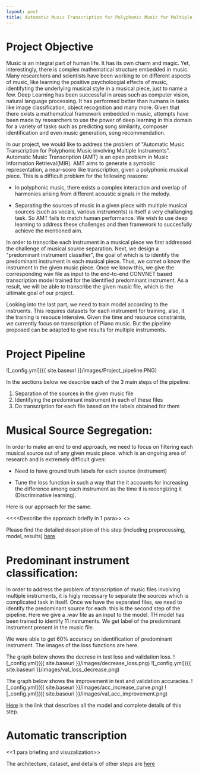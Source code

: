 ```yaml
---
layout: post
title: Automatic Music Transcription for Polyphonic Music for Multiple Instruments
---
```


# Project Objective
Music is an integral part of human life. It has its own charm and magic. Yet, interestingly, there is complex mathematical structure embedded in music. Many researchers and scientists have been working to on different aspects of music, like learning the positive psycholocgial effects of music, identifyting the underlying musical style in a musical piece, just to name a few. Deep Learning has been successful in areas such as computer vision, natural language processing. It has performed better than humans in tasks like image classification, object recognition and many more. Given that there exists a mathematical framework embedded in music, attempts have been made by researchers to use the power of deep learning in this domain for a variety of tasks such as predicting song similarity, composer identification and even music generation, song recommendation.

In our project, we would like to address the problem of "Automatic Music Transcription for Polyphonic Music involving Multiple Instruments". Automatic Music Transcription (AMT) is an open problem in Music Information Retrieval(MIR). AMT aims to generate a symbolic representation, a near-score like transcription, given a polyphonic musical piece. This is a difficult problem for the following reasons: 
- In polyphonic music, there exists a complex interaction and overlap of harmonies arising from different acoustic signals in the melody.
+ Separating the sources of music in a given piece with multiple musical sources (such as vocals, various instruments)  is itself a very challanging task. So AMT fails to match human performance.
We wish to use deep learning to address these challenges and then framework to succesfully achieve the mentioned aim.

In order to transcribe each instrument in a musical piece we first addressed the challenge of musical source separation. Next, we design a "predominant instrument classifier", the goal of which is to identify the predominant instrument in each musical piece. Thus, we comet o know the instrument in the given music piece. Once we know this, we give the corresponding wav file as input to the end-to-end CONVNET based transcription model trained for the identified predominant instrument. As a result, we will be able to transcribe the given music file, which is the ultimate goal of our project.

Looking into the last part, we need to train model according to the instruents. This requires datasets for each instrument for training, also, it the training is resouce intensive. Given the time and resource constraints, we currently focus on transcription of Piano music. But the pipeline proposed can be adapted to give results for multiple instruments. 

# Project Pipeline

![_config.yml]({{ site.baseurl }}/images/Project_pipeline.PNG)


In the sections below we describe each of the 3 main steps of the pipeline:
1. Separation of the sources in the given music file
2. Identifying the predominant instrument in each of these files
3. Do transcription for each file based on the labels obtained for them 


# Musical Source Segregation:
In order to make an end to end approach, we need to focus on filtering each musical source out of any given music piece. which is an ongoing area of research and is extremely difficult given:
- Need to have ground truth labels for each source (instrument)
+ Tune the loss function in such a way that the it accounts for increasing the difference among each instrument as the time it is recongizing it (Discriminative learning). 


Here is our approach for the same.

<<<<Describe the approach briefly in 1 para>>
<<visualize the results >>
 
Please find the detailed description of this step (including preprocessing, model, results) [here](https://subhasreesengupta.github.io/source-separation/)

 
# Predominant instrument classification:
In order to address the problem of transcription of music files involving multiple instruments, it is higly necessary to separate the sources which is complicated task in itself. Once we have the separated files, we need to identify the predominant source for each. this is the second step of the pipeline. Here we give a .wav file as an input to the model. TH model has been trained to identify 11 instruments. We get label of the predominant instrument present in the music file.

We were able to get 60% accuracy on identification of predominant instrument. 
The images of the loss functions are here.

The graph below shows the decrese in test loss and validation loss.
![_config.yml]({{ site.baseurl }}/images/decrease_loss.png)
![_config.yml]({{ site.baseurl }}/images/val_loss_decrease.png)

The graph below shows the improvement in test and validation accuracies.
![_config.yml]({{ site.baseurl }}/images/acc_increase_curve.png)
![_config.yml]({{ site.baseurl }}/images/val_acc_improvement.png)

[Here](https://subhasreesengupta.github.io/predominant-instrument/) is the link that describes all the model and complete details of this step.

# Automatic transcription

<<1 para briefing and visuzalization>>


The architecture, dataset, and details of other steps are [here](https://subhasreesengupta.github.io/end-to-end-approach/)

